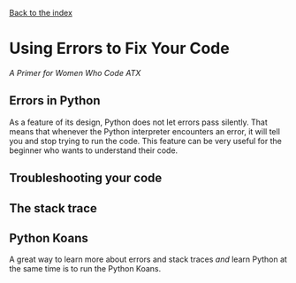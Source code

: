 [Back to the index](/BeginnerCodersWWCATX)

# Using Errors to Fix Your Code

_A Primer for Women Who Code ATX_

## Errors in Python

As a feature of its design, Python does not let errors pass silently. That means
that whenever the Python interpreter encounters an error, it will tell you and
stop trying to run the code. This feature can be very useful for the beginner
who wants to understand their code.

## Troubleshooting your code


## The stack trace


## Python Koans

A great way to learn more about errors and stack traces *and* learn Python at
the same time is to run the Python Koans.
